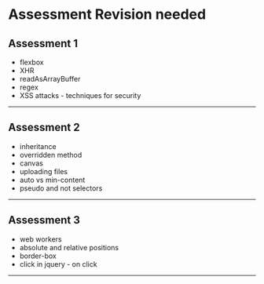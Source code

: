 # Assessment Revision needed <!-- omit in toc -->

## Assessment 1

- flexbox
- XHR
- readAsArrayBuffer
- regex
- XSS attacks - techniques for security

---

## Assessment 2

- inheritance
- overridden method
- canvas
- uploading files
- auto vs min-content
- pseudo and not selectors

---

## Assessment 3

- web workers
- absolute and relative positions
- border-box
- click in jquery - on click

---
